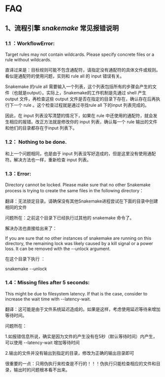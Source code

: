 
# FAQ
## 1、流程引擎 *snakemake* 常见报错说明
### 1.1 ：WorkflowError:
Target rules may not contain wildcards. Please specify concrete files or a rule without wildcards.

直译过来是：目标规则可能不包含通配符，请指定没有通配符的具体文件或规则。
看似是通配符的使用问题，实则和 rule all 的 input 错误有关。

Snakemake 的rule all 需要输入一个列表，这个列表包括所有的步骤会产生的文件（也就是output）。实际上，Snakemake的工作机制是先通过 shell 产生 output 文件，再检查这些 output 文件是否在指定的目录下存在，确认存在后再执行下一个 rule 。这个检查过程就是通过寻找rule all 下的input 列表完成的。

因此，在 input 列表没写清楚的情况下，如果在 rule 中还使用的通配符，就会发生相应的报错。改正方法就是修改你的 input 列表，确认每一个 rule 输出的文件和他们的目录都存在于input 列表下。

### 1.2： Nothing to be done.

和上一个问题相同，也是由于 input 列表没写好造成的，但是这里没有使用通配符。解决方法也一样，重新检查 input 列表。

### 1.3：Error:

Directory cannot be locked. Please make sure that no other Snakemake process is trying to create the same files in the following directory：

翻译：无法锁定目录。请确保没有其他Snakemake进程尝试在下面的目录中创建相同的文件

问题所在：之前这个目录下已经执行过其他的 snakemake 命令了。

解决办法也直接给出来了：

If you are sure that no other instances of snakemake are running on this directory, the remaining lock was likely caused by a kill signal or a power loss. It can be removed with the --unlock argument.

在这个目录下执行 ：

snakemake --unlock
### 1.4：Missing files after 5 seconds:

This might be due to filesystem latency. If that is the case, consider to increase the wait time with --latency-wait.

翻译：这可能是由于文件系统延迟造成的。如果是这样，考虑使用延迟等待来增加等待时间。

问题所在：

1.如报错信息所说，确实是因为文件的产生没有在5秒（默认等待时间）内产生，可以使用 --latency-wait 增加等待时间

2.输出的文件并没有输出到指定的目录，修改为正确的输出目录即可

很重要的一点：只用伪执行来检查是不行的！！！伪执行只能检查相应的文件和目录，输出时的问题根本看不出来。

